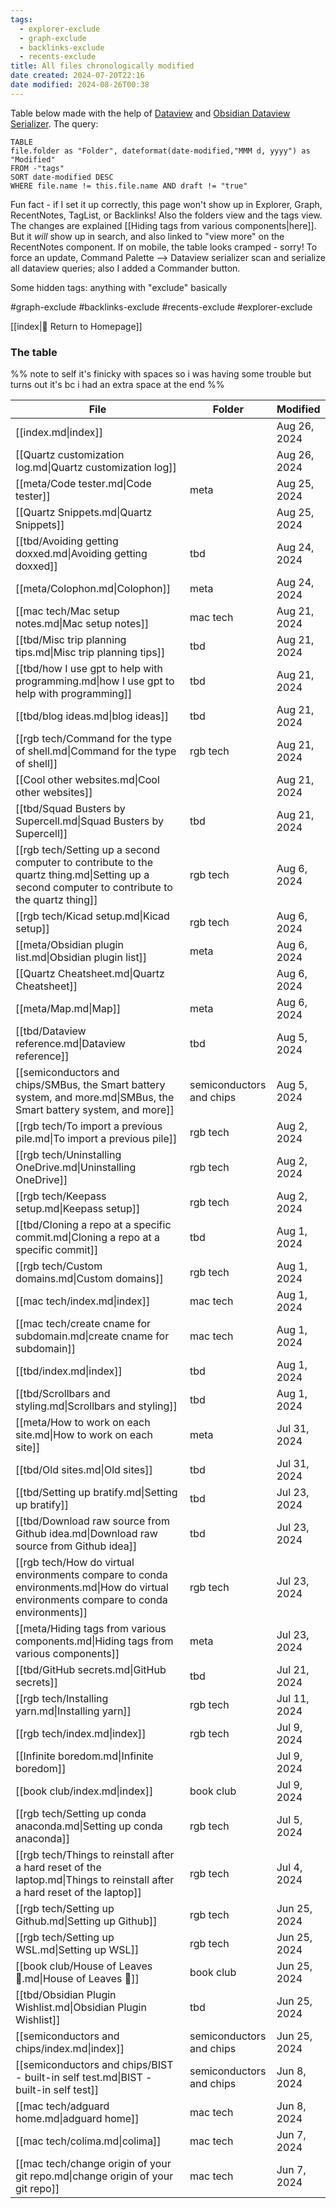 ```yaml
---
tags:
  - explorer-exclude
  - graph-exclude
  - backlinks-exclude
  - recents-exclude
title: All files chronologically modified
date created: 2024-07-20T22:16
date modified: 2024-08-26T00:38
---
```


Table below made with the help of [Dataview](https://blacksmithgu.github.io/obsidian-dataview/) and [Obsidian Dataview Serializer](https://github.com/dsebastien/obsidian-dataview-serializer). The query:

```
TABLE 
file.folder as "Folder", dateformat(date-modified,"MMM d, yyyy") as "Modified" 
FROM -"tags"
SORT date-modified DESC 
WHERE file.name != this.file.name AND draft != "true"
```

Fun fact - if I set it up correctly, this page won't show up in Explorer, Graph, RecentNotes, TagList, or Backlinks! Also the folders view and the tags view. The changes are explained [[Hiding tags from various components|here]]. But it *will* show up in search, and also linked to "view more" on the RecentNotes component. If on mobile, the table looks cramped - sorry! To force an update, Command Palette --> Dataview serializer scan and serialize all dataview queries; also I added a Commander button.

Some hidden tags: anything with "exclude" basically

 #graph-exclude #backlinks-exclude #recents-exclude #explorer-exclude

[[index|🏡 Return to Homepage]]

### The table

%% note to self it's finicky with spaces so i was having some trouble but turns out it's bc i had an extra space at the end %%

<!-- QueryToSerialize: TABLE file.folder as "Folder", dateformat(date-modified,"MMM d, yyyy") as "Modified" FROM -"tags" SORT date-modified DESC WHERE file.name != this.file.name  AND draft != "true" -->
<!-- SerializedQuery: TABLE file.folder as "Folder", dateformat(date-modified,"MMM d, yyyy") as "Modified" FROM -"tags" SORT date-modified DESC WHERE file.name != this.file.name  AND draft != "true" -->

| File                                                                                                                                           | Folder                   | Modified     |
| ---------------------------------------------------------------------------------------------------------------------------------------------- | ------------------------ | ------------ |
| [[index.md\|index]]                                                                                                                            |                          | Aug 26, 2024 |
| [[Quartz customization log.md\|Quartz customization log]]                                                                                      |                          | Aug 26, 2024 |
| [[meta/Code tester.md\|Code tester]]                                                                                                           | meta                     | Aug 25, 2024 |
| [[Quartz Snippets.md\|Quartz Snippets]]                                                                                                        |                          | Aug 25, 2024 |
| [[tbd/Avoiding getting doxxed.md\|Avoiding getting doxxed]]                                                                                    | tbd                      | Aug 24, 2024 |
| [[meta/Colophon.md\|Colophon]]                                                                                                                 | meta                     | Aug 24, 2024 |
| [[mac tech/Mac setup notes.md\|Mac setup notes]]                                                                                               | mac tech                 | Aug 21, 2024 |
| [[tbd/Misc trip planning tips.md\|Misc trip planning tips]]                                                                                    | tbd                      | Aug 21, 2024 |
| [[tbd/how I use gpt to help with programming.md\|how I use gpt to help with programming]]                                                      | tbd                      | Aug 21, 2024 |
| [[tbd/blog ideas.md\|blog ideas]]                                                                                                              | tbd                      | Aug 21, 2024 |
| [[rgb tech/Command for the type of shell.md\|Command for the type of shell]]                                                                   | rgb tech                 | Aug 21, 2024 |
| [[Cool other websites.md\|Cool other websites]]                                                                                                |                          | Aug 21, 2024 |
| [[tbd/Squad Busters by Supercell.md\|Squad Busters by Supercell]]                                                                              | tbd                      | Aug 21, 2024 |
| [[rgb tech/Setting up a second computer to contribute to the quartz thing.md\|Setting up a second computer to contribute to the quartz thing]] | rgb tech                 | Aug 6, 2024  |
| [[rgb tech/Kicad setup.md\|Kicad setup]]                                                                                                       | rgb tech                 | Aug 6, 2024  |
| [[meta/Obsidian plugin list.md\|Obsidian plugin list]]                                                                                         | meta                     | Aug 6, 2024  |
| [[Quartz Cheatsheet.md\|Quartz Cheatsheet]]                                                                                                    |                          | Aug 6, 2024  |
| [[meta/Map.md\|Map]]                                                                                                                           | meta                     | Aug 6, 2024  |
| [[tbd/Dataview reference.md\|Dataview reference]]                                                                                              | tbd                      | Aug 5, 2024  |
| [[semiconductors and chips/SMBus, the Smart battery system, and more.md\|SMBus, the Smart battery system, and more]]                           | semiconductors and chips | Aug 5, 2024  |
| [[rgb tech/To import a previous pile.md\|To import a previous pile]]                                                                           | rgb tech                 | Aug 2, 2024  |
| [[rgb tech/Uninstalling OneDrive.md\|Uninstalling OneDrive]]                                                                                   | rgb tech                 | Aug 2, 2024  |
| [[rgb tech/Keepass setup.md\|Keepass setup]]                                                                                                   | rgb tech                 | Aug 2, 2024  |
| [[tbd/Cloning a repo at a specific commit.md\|Cloning a repo at a specific commit]]                                                            | tbd                      | Aug 1, 2024  |
| [[rgb tech/Custom domains.md\|Custom domains]]                                                                                                 | rgb tech                 | Aug 1, 2024  |
| [[mac tech/index.md\|index]]                                                                                                                   | mac tech                 | Aug 1, 2024  |
| [[mac tech/create cname for subdomain.md\|create cname for subdomain]]                                                                         | mac tech                 | Aug 1, 2024  |
| [[tbd/index.md\|index]]                                                                                                                        | tbd                      | Aug 1, 2024  |
| [[tbd/Scrollbars and styling.md\|Scrollbars and styling]]                                                                                      | tbd                      | Aug 1, 2024  |
| [[meta/How to work on each site.md\|How to work on each site]]                                                                                 | meta                     | Jul 31, 2024 |
| [[tbd/Old sites.md\|Old sites]]                                                                                                                | tbd                      | Jul 31, 2024 |
| [[tbd/Setting up bratify.md\|Setting up bratify]]                                                                                              | tbd                      | Jul 23, 2024 |
| [[tbd/Download raw source from Github idea.md\|Download raw source from Github idea]]                                                          | tbd                      | Jul 23, 2024 |
| [[rgb tech/How do virtual environments compare to conda environments.md\|How do virtual environments compare to conda environments]]           | rgb tech                 | Jul 23, 2024 |
| [[meta/Hiding tags from various components.md\|Hiding tags from various components]]                                                           | meta                     | Jul 23, 2024 |
| [[tbd/GitHub secrets.md\|GitHub secrets]]                                                                                                      | tbd                      | Jul 21, 2024 |
| [[rgb tech/Installing yarn.md\|Installing yarn]]                                                                                               | rgb tech                 | Jul 11, 2024 |
| [[rgb tech/index.md\|index]]                                                                                                                   | rgb tech                 | Jul 9, 2024  |
| [[Infinite boredom.md\|Infinite boredom]]                                                                                                      |                          | Jul 9, 2024  |
| [[book club/index.md\|index]]                                                                                                                  | book club                | Jul 9, 2024  |
| [[rgb tech/Setting up conda anaconda.md\|Setting up conda anaconda]]                                                                           | rgb tech                 | Jul 5, 2024  |
| [[rgb tech/Things to reinstall after a hard reset of the laptop.md\|Things to reinstall after a hard reset of the laptop]]                     | rgb tech                 | Jul 4, 2024  |
| [[rgb tech/Setting up Github.md\|Setting up Github]]                                                                                           | rgb tech                 | Jun 25, 2024 |
| [[rgb tech/Setting up WSL.md\|Setting up WSL]]                                                                                                 | rgb tech                 | Jun 25, 2024 |
| [[book club/House of Leaves 🍂.md\|House of Leaves 🍂]]                                                                                        | book club                | Jun 25, 2024 |
| [[tbd/Obsidian Plugin Wishlist.md\|Obsidian Plugin Wishlist]]                                                                                  | tbd                      | Jun 25, 2024 |
| [[semiconductors and chips/index.md\|index]]                                                                                                   | semiconductors and chips | Jun 25, 2024 |
| [[semiconductors and chips/BIST - built-in self test.md\|BIST - built-in self test]]                                                           | semiconductors and chips | Jun 8, 2024  |
| [[mac tech/adguard home.md\|adguard home]]                                                                                                     | mac tech                 | Jun 8, 2024  |
| [[mac tech/colima.md\|colima]]                                                                                                                 | mac tech                 | Jun 7, 2024  |
| [[mac tech/change origin of your git repo.md\|change origin of your git repo]]                                                                 | mac tech                 | Jun 7, 2024  |

<!-- SerializedQuery END -->


